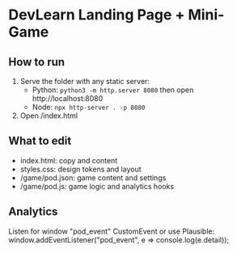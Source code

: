 
DevLearn Landing Page + Mini-Game
=================================

How to run
----------
1) Serve the folder with any static server:
   - Python: `python3 -m http.server 8080` then open http://localhost:8080
   - Node: `npx http-server . -p 8080`
2) Open /index.html

What to edit
------------
- index.html: copy and content
- styles.css: design tokens and layout
- /game/pod.json: game content and settings
- /game/pod.js: game logic and analytics hooks

Analytics
---------
Listen for window "pod_event" CustomEvent or use Plausible:
window.addEventListener("pod_event", e => console.log(e.detail));
